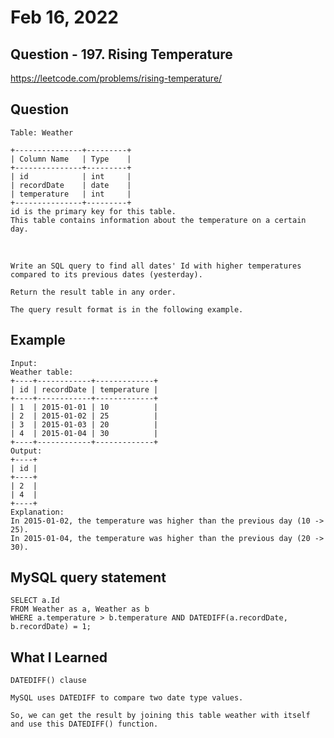 # Feb 16, 2022
## Question - 197. Rising Temperature
https://leetcode.com/problems/rising-temperature/

## Question

    Table: Weather

    +---------------+---------+
    | Column Name   | Type    |
    +---------------+---------+
    | id            | int     |
    | recordDate    | date    |
    | temperature   | int     |
    +---------------+---------+
    id is the primary key for this table.
    This table contains information about the temperature on a certain day.

<br>

    Write an SQL query to find all dates' Id with higher temperatures compared to its previous dates (yesterday).

    Return the result table in any order.

    The query result format is in the following example.

## Example

    Input: 
    Weather table:
    +----+------------+-------------+
    | id | recordDate | temperature |
    +----+------------+-------------+
    | 1  | 2015-01-01 | 10          |
    | 2  | 2015-01-02 | 25          |
    | 3  | 2015-01-03 | 20          |
    | 4  | 2015-01-04 | 30          |
    +----+------------+-------------+
    Output: 
    +----+
    | id |
    +----+
    | 2  |
    | 4  |
    +----+
    Explanation: 
    In 2015-01-02, the temperature was higher than the previous day (10 -> 25).
    In 2015-01-04, the temperature was higher than the previous day (20 -> 30).

## MySQL query statement
```
SELECT a.Id
FROM Weather as a, Weather as b 
WHERE a.temperature > b.temperature AND DATEDIFF(a.recordDate, b.recordDate) = 1;
```

## What I Learned

```
DATEDIFF() clause

MySQL uses DATEDIFF to compare two date type values.

So, we can get the result by joining this table weather with itself and use this DATEDIFF() function.
```